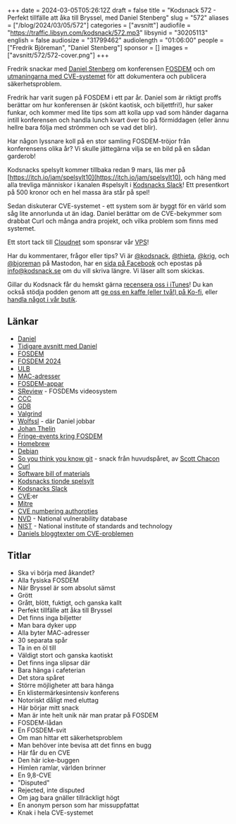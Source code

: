 +++
date = 2024-03-05T05:26:12Z
draft = false
title = "Kodsnack 572 - Perfekt tillfälle att åka till Bryssel, med Daniel Stenberg"
slug = "572"
aliases = ["/blog/2024/03/05/572"]
categories = ["avsnitt"]
audiofile = "https://traffic.libsyn.com/kodsnack/572.mp3"
libsynid = "30205113"
english = false
audiosize = "31799462"
audiolength = "01:06:00"
people = ["Fredrik Björeman", "Daniel Stenberg"]
sponsor = []
images = ["avsnitt/572/572-cover.png"]
+++

Fredrik snackar med [Daniel Stenberg](https://daniel.haxx.se/) om konferensen [FOSDEM](https://fosdem.org/) och om [utmaningarna med CVE-systemet](https://daniel.haxx.se/blog/2024/02/21/disputed-not-rejected/) för att dokumentera och publicera säkerhetsproblem.

Fredrik har varit sugen på FOSDEM i ett par år. Daniel som är riktigt proffs berättar om hur konferensen är (skönt kaotisk, och biljettfri!), hur saker funkar, och kommer med lite tips som att kolla upp vad som händer dagarna intill konferensen och handla lunch kvart över tio på förmiddagen (eller ännu hellre bara följa med strömmen och se vad det blir).

Har någon lyssnare koll på en stor samling FOSDEM-tröjor från konferensens olika år? Vi skulle jättegärna vilja se en bild på en sådan garderob!

Kodsnacks spelsylt kommer tillbaka redan 9 mars, läs mer på [https://itch.io/jam/spelsylt10](https://itch.io/jam/spelsylt10), och häng med alla trevliga människor i kanalen #spelsylt i [Kodsnacks Slack](https://join.slack.com/t/podsnack/shared_invite/zt-wh2ussm9-xFOqpvjgF16G2eDhaBy1hw)! Ett presentkort på 500 kronor och en hel massa ära står på spel!

Sedan diskuterar CVE-systemet - ett system som är byggt för en värld som såg lite annorlunda ut än idag. Daniel berättar om de CVE-bekymmer som drabbat Curl och många andra projekt, och vilka problem som finns med systemet.

Ett stort tack till [Cloudnet](https://www.cloudnet.se) som sponsrar vår [VPS](https://en.wikipedia.org/wiki/Virtual_private_server)!

Har du kommentarer, frågor eller tips? Vi är [@kodsnack](https://social.podsnack.se/@kodsnack), [@thieta](https://6510.nu/@thieta), [@krig](https://6510.nu/@krig), och [@bjoreman](https://toot.cafe/@bjoreman) på Mastodon, har en [sida på Facebook](https://www.facebook.com/) och epostas på [info@kodsnack.se](mailto:info@kodsnack.se) om du vill skriva längre. Vi läser allt som skickas.

Gillar du Kodsnack får du hemskt gärna [recensera oss i iTunes](https://itunes.apple.com/se/podcast/kodsnack/id561631498?l=en)! Du kan också stödja podden genom att <a href="https://ko-fi.com/kodsnack" rel="payment">ge oss en kaffe (eller två!) på Ko-fi</a>, eller [handla något i vår butik](https://shop.spreadshirt.se/kodsnack/).

## Länkar ##
* [Daniel](https://daniel.haxx.se/)
* [Tidigare avsnitt med Daniel](https://kodsnack.se/people/daniel-stenberg/)
* [FOSDEM](https://fosdem.org/)
* [FOSDEM 2024](https://fosdem.org/2024/schedule/)
* [ULB](https://www.ulb.be/)
* [MAC-adresser](https://en.wikipedia.org/wiki/MAC_address)
* [FOSDEM-appar](https://fosdem.org/2024/schedule/mobile/)
* [SReview](https://salsa.debian.org/debconf-video-team/sreview) - FOSDEMs videosystem
* [CCC](https://www.ccc.de/en/)
* [GDB](https://en.wikipedia.org/wiki/GNU_Debugger)
* [Valgrind](https://en.wikipedia.org/wiki/Valgrind)
* [Wolfssl](https://www.wolfssl.com/) - där Daniel jobbar
* [Johan Thelin](http://www.thelins.se/johan/blog/)
* [Fringe-events kring FOSDEM](https://fosdem.org/2024/fringe/)
* [Homebrew](https://en.wikipedia.org/wiki/Homebrew_%28package_manager%29)
* [Debian](https://en.wikipedia.org/wiki/Debian)
* [So you think you know git](https://fosdem.org/2024/schedule/event/fosdem-2024-3611-so-you-think-you-know-git/) - snack från huvudspåret, av [Scott Chacon](https://fosdem.org/2024/schedule/speaker/RVYZYC/)
* [Curl](https://curl.se/)
* [Software bill of materials](https://www.ntia.gov/page/software-bill-materials)
* [Kodsnacks tionde spelsylt](https://itch.io/jam/spelsylt10)
* [Kodsnacks Slack](https://join.slack.com/t/podsnack/shared_invite/zt-wh2ussm9-xFOqpvjgF16G2eDhaBy1hw)
* [CVE](https://en.wikipedia.org/wiki/Common_Vulnerabilities_and_Exposures):er
* [Mitre](https://en.wikipedia.org/wiki/Mitre_Corporation)
* [CVE numbering authoroties](https://www.cve.org/ProgramOrganization/CNAs)
* [NVD](https://en.wikipedia.org/wiki/National_Vulnerability_Database) - National vulnerability database
* [NIST](https://en.wikipedia.org/wiki/National_Institute_of_Standards_and_Technology) - National institute of standards and technology 
* [Daniels bloggtexter om CVE-problemen](https://daniel.haxx.se/blog/2024/02/21/disputed-not-rejected/)

## Titlar ##
* Ska vi börja med åkandet?
* Alla fysiska FOSDEM
* När Bryssel är som absolut sämst
* Grött
* Grått, blött, fuktigt, och ganska kallt
* Perfekt tillfälle att åka till Bryssel
* Det finns inga biljetter
* Man bara dyker upp
* Alla byter MAC-adresser
* 30 separata spår
* Ta in en öl till
* Väldigt stort och ganska kaotiskt
* Det finns inga slipsar där
* Bara hänga i cafeterian
* Det stora spåret
* Större möjligheter att bara hänga
* En klistermärkesintensiv konferens
* Notoriskt dåligt med eluttag
* Här börjar mitt snack
* Man är inte helt unik när man pratar på FOSDEM
* FOSDEM-lådan
* En FOSDEM-svit
* Om man hittar ett säkerhetsproblem
* Man behöver inte bevisa att det finns en bugg
* Här får du en CVE
* Den här icke-buggen
* Himlen ramlar, världen brinner
* En 9,8-CVE
* "Disputed"
* Rejected, inte disputed
* Om jag bara gnäller tillräckligt högt
* En anonym person som har missuppfattat
* Knak i hela CVE-systemet
